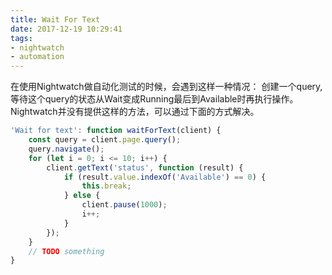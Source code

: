 ```yaml
---
title: Wait For Text
date: 2017-12-19 10:29:41
tags: 
- nightwatch
- automation
---
```


在使用Nightwatch做自动化测试的时候，会遇到这样一种情况：
创建一个query, 等待这个query的状态从Wait变成Running最后到Available时再执行操作。
Nightwatch并没有提供这样的方法，可以通过下面的方式解决。

```javascript
'Wait for text': function waitForText(client) {
    const query = client.page.query();
    query.navigate();
    for (let i = 0; i <= 10; i++) {
        client.getText('status', function (result) {
            if (result.value.indexOf('Available') == 0) {
                this.break;
            } else {
                client.pause(1000);
                i++;
            }
        });
    }
    // TODO something
}
```